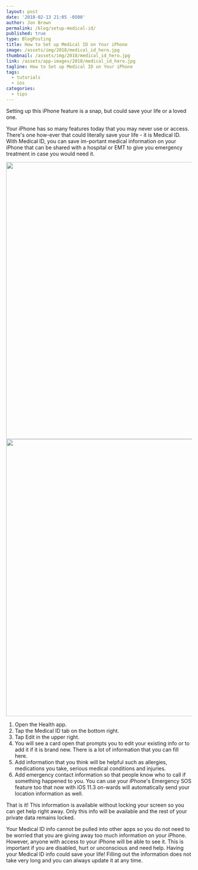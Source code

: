 ```yaml
---
layout: post
date: '2018-02-13 21:05 -0500'
author: Jon Brown
permalink: /blog/setup-medical-id/
published: true
type: BlogPosting
title: How to Set up Medical ID on Your iPhone
image: /assets/img/2018/medical_id_hero.jpg
thumbnail: /assets/img/2018/medical_id_hero.jpg
link: /assets/app-images/2018/medical_id_hero.jpg
tagline: How to Set up Medical ID on Your iPhone
tags:
  - tutorials
  - ios
categories:
  - tips
---
```

Setting up this iPhone feature is a snap, but could save your life or a loved one.

Your iPhone has so many features today that you may never use or access. There's one how-ever that could literally save your life - it is Medical ID. With Medical ID, you can save im-portant medical information on your iPhone that can be shared with a hospital or EMT to give you emergency treatment in case you would need it.

<img src="{{ site.site_cdn }}/assets/img/blog/2018/medid/medicalID_1.jpg" class="img-fluid rounded m-2" width="750">

<img src="{{ site.site_cdn }}/assets/img/blog/2018/medid/medicalID_2.jpg" class="img-fluid rounded m-2" width="750">

1.	Open the Health app.
2.	Tap the Medical ID tab on the bottom right.
3.	Tap Edit in the upper right.
4.	You will see a card open that prompts you to edit your existing info or to add it if it is brand new. There is a lot of information that you can fill here.
5.	Add information that you think will be helpful such as allergies, medications you take, serious medical conditions and injuries.
6.	Add emergency contact information so that people know who to call if something happened to you. You can use your iPhone's Emergency SOS feature too that now with iOS 11.3 on-wards will automatically send your location information as well.

That is it! This information is available without locking your screen so you can get help right away. Only this info will be available and the rest of your private data remains locked.

Your Medical ID info cannot be pulled into other apps so you do not need to be worried that you are giving away too much information on your iPhone. However, anyone with access to your iPhone will be able to see it. This is important if you are disabled, hurt or unconscious and need help. Having your Medical ID info could save your life! Filling out the information does not take very long and you can always update it at any time.